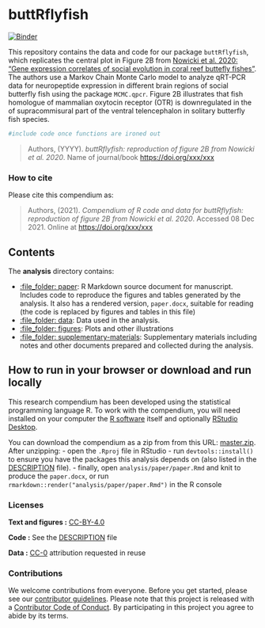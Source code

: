 
<!-- README.md is generated from README.Rmd. Please edit that file -->

# buttRflyfish

[![Binder](https://mybinder.org/badge_logo.svg)](https://mybinder.org/v2/gh/Tatianabellagio/SE4B_finalproj/master?urlpath=rstudio)

This repository contains the data and code for our package
`buttRflyfish`, which replicates the central plot in Figure 2B from
[Nowicki et al. 2020: “Gene expression correlates of social evolution in
coral reef buttefly
fishes”](https://dx.doi.org/10.1098%2Frspb.2020.0239). The authors use a
Markov Chain Monte Carlo model to analyze qRT-PCR data for neuropeptide
expression in different brain regions of social butterfly fish using the
package `MCMC.qpcr`. Figure 2B illustrates that fish homologue of
mammalian oxytocin receptor (OTR) is downregulated in the of
supracommisural part of the ventral telencephalon in solitary butterfly
fish species.

``` r
#include code once functions are ironed out
```

> Authors, (YYYY). *buttRflyfish: reproduction of figure 2B from Nowicki
> et al. 2020*. Name of journal/book <https://doi.org/xxx/xxx>

<!-- Our pre-print is online here: -->
<!-- > Authors, (YYYY). _buttRflyfish: reproduction of figure 2B from Nowicki et al. 2020_. Name of journal/book, Accessed 08 Dec 2021. Online at <https://doi.org/xxx/xxx> -->

### How to cite

Please cite this compendium as:

> Authors, (2021). *Compendium of R code and data for buttRflyfish:
> reproduction of figure 2B from Nowicki et al. 2020*. Accessed 08 Dec
> 2021. Online at <https://doi.org/xxx/xxx>

## Contents

The **analysis** directory contains:

-   [:file\_folder: paper](/analysis/paper): R Markdown source document
    for manuscript. Includes code to reproduce the figures and tables
    generated by the analysis. It also has a rendered version,
    `paper.docx`, suitable for reading (the code is replaced by figures
    and tables in this file)
-   [:file\_folder: data](/analysis/data): Data used in the analysis.
-   [:file\_folder: figures](/analysis/figures): Plots and other
    illustrations
-   [:file\_folder:
    supplementary-materials](/analysis/supplementary-materials):
    Supplementary materials including notes and other documents prepared
    and collected during the analysis.

## How to run in your browser or download and run locally

This research compendium has been developed using the statistical
programming language R. To work with the compendium, you will need
installed on your computer the [R
software](https://cloud.r-project.org/) itself and optionally [RStudio
Desktop](https://rstudio.com/products/rstudio/download/).

You can download the compendium as a zip from from this URL:
[master.zip](/archive/master.zip). After unzipping: - open the `.Rproj`
file in RStudio - run `devtools::install()` to ensure you have the
packages this analysis depends on (also listed in the
[DESCRIPTION](/DESCRIPTION) file). - finally, open
`analysis/paper/paper.Rmd` and knit to produce the `paper.docx`, or run
`rmarkdown::render("analysis/paper/paper.Rmd")` in the R console

### Licenses

**Text and figures :**
[CC-BY-4.0](http://creativecommons.org/licenses/by/4.0/)

**Code :** See the [DESCRIPTION](DESCRIPTION) file

**Data :** [CC-0](http://creativecommons.org/publicdomain/zero/1.0/)
attribution requested in reuse

### Contributions

We welcome contributions from everyone. Before you get started, please
see our [contributor guidelines](CONTRIBUTING.md). Please note that this
project is released with a [Contributor Code of Conduct](CONDUCT.md). By
participating in this project you agree to abide by its terms.

